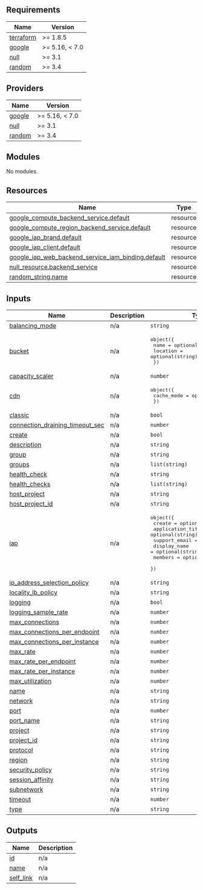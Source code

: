 <!-- BEGIN_TF_DOCS -->
## Requirements

| Name | Version |
|------|---------|
| <a name="requirement_terraform"></a> [terraform](#requirement\_terraform) | >= 1.8.5 |
| <a name="requirement_google"></a> [google](#requirement\_google) | >= 5.16, < 7.0 |
| <a name="requirement_null"></a> [null](#requirement\_null) | >= 3.1 |
| <a name="requirement_random"></a> [random](#requirement\_random) | >= 3.4 |

## Providers

| Name | Version |
|------|---------|
| <a name="provider_google"></a> [google](#provider\_google) | >= 5.16, < 7.0 |
| <a name="provider_null"></a> [null](#provider\_null) | >= 3.1 |
| <a name="provider_random"></a> [random](#provider\_random) | >= 3.4 |

## Modules

No modules.

## Resources

| Name | Type |
|------|------|
| [google_compute_backend_service.default](https://registry.terraform.io/providers/hashicorp/google/latest/docs/resources/compute_backend_service) | resource |
| [google_compute_region_backend_service.default](https://registry.terraform.io/providers/hashicorp/google/latest/docs/resources/compute_region_backend_service) | resource |
| [google_iap_brand.default](https://registry.terraform.io/providers/hashicorp/google/latest/docs/resources/iap_brand) | resource |
| [google_iap_client.default](https://registry.terraform.io/providers/hashicorp/google/latest/docs/resources/iap_client) | resource |
| [google_iap_web_backend_service_iam_binding.default](https://registry.terraform.io/providers/hashicorp/google/latest/docs/resources/iap_web_backend_service_iam_binding) | resource |
| [null_resource.backend_service](https://registry.terraform.io/providers/hashicorp/null/latest/docs/resources/resource) | resource |
| [random_string.name](https://registry.terraform.io/providers/hashicorp/random/latest/docs/resources/string) | resource |

## Inputs

| Name | Description | Type | Default | Required |
|------|-------------|------|---------|:--------:|
| <a name="input_balancing_mode"></a> [balancing\_mode](#input\_balancing\_mode) | n/a | `string` | `null` | no |
| <a name="input_bucket"></a> [bucket](#input\_bucket) | n/a | <pre>object({<br/>    name     = optional(string)<br/>    location = optional(string)<br/>  })</pre> | `null` | no |
| <a name="input_capacity_scaler"></a> [capacity\_scaler](#input\_capacity\_scaler) | n/a | `number` | `null` | no |
| <a name="input_cdn"></a> [cdn](#input\_cdn) | n/a | <pre>object({<br/>    cache_mode = optional(string)<br/>  })</pre> | `null` | no |
| <a name="input_classic"></a> [classic](#input\_classic) | n/a | `bool` | `false` | no |
| <a name="input_connection_draining_timeout_sec"></a> [connection\_draining\_timeout\_sec](#input\_connection\_draining\_timeout\_sec) | n/a | `number` | `300` | no |
| <a name="input_create"></a> [create](#input\_create) | n/a | `bool` | `true` | no |
| <a name="input_description"></a> [description](#input\_description) | n/a | `string` | `null` | no |
| <a name="input_group"></a> [group](#input\_group) | n/a | `string` | `null` | no |
| <a name="input_groups"></a> [groups](#input\_groups) | n/a | `list(string)` | `null` | no |
| <a name="input_health_check"></a> [health\_check](#input\_health\_check) | n/a | `string` | `null` | no |
| <a name="input_health_checks"></a> [health\_checks](#input\_health\_checks) | n/a | `list(string)` | `null` | no |
| <a name="input_host_project"></a> [host\_project](#input\_host\_project) | n/a | `string` | `null` | no |
| <a name="input_host_project_id"></a> [host\_project\_id](#input\_host\_project\_id) | n/a | `string` | `null` | no |
| <a name="input_iap"></a> [iap](#input\_iap) | n/a | <pre>object({<br/>    create            = optional(bool)<br/>    application_title = optional(string)<br/>    support_email     = optional(string)<br/>    display_name      = optional(string)<br/>    members           = optional(list(string))<br/>  })</pre> | `null` | no |
| <a name="input_ip_address_selection_policy"></a> [ip\_address\_selection\_policy](#input\_ip\_address\_selection\_policy) | n/a | `string` | `null` | no |
| <a name="input_locality_lb_policy"></a> [locality\_lb\_policy](#input\_locality\_lb\_policy) | n/a | `string` | `null` | no |
| <a name="input_logging"></a> [logging](#input\_logging) | n/a | `bool` | `false` | no |
| <a name="input_logging_sample_rate"></a> [logging\_sample\_rate](#input\_logging\_sample\_rate) | n/a | `number` | `1` | no |
| <a name="input_max_connections"></a> [max\_connections](#input\_max\_connections) | n/a | `number` | `0` | no |
| <a name="input_max_connections_per_endpoint"></a> [max\_connections\_per\_endpoint](#input\_max\_connections\_per\_endpoint) | n/a | `number` | `0` | no |
| <a name="input_max_connections_per_instance"></a> [max\_connections\_per\_instance](#input\_max\_connections\_per\_instance) | n/a | `number` | `0` | no |
| <a name="input_max_rate"></a> [max\_rate](#input\_max\_rate) | n/a | `number` | `0` | no |
| <a name="input_max_rate_per_endpoint"></a> [max\_rate\_per\_endpoint](#input\_max\_rate\_per\_endpoint) | n/a | `number` | `0` | no |
| <a name="input_max_rate_per_instance"></a> [max\_rate\_per\_instance](#input\_max\_rate\_per\_instance) | n/a | `number` | `0` | no |
| <a name="input_max_utilization"></a> [max\_utilization](#input\_max\_utilization) | n/a | `number` | `0` | no |
| <a name="input_name"></a> [name](#input\_name) | n/a | `string` | `null` | no |
| <a name="input_network"></a> [network](#input\_network) | n/a | `string` | `null` | no |
| <a name="input_port"></a> [port](#input\_port) | n/a | `number` | `null` | no |
| <a name="input_port_name"></a> [port\_name](#input\_port\_name) | n/a | `string` | `null` | no |
| <a name="input_project"></a> [project](#input\_project) | n/a | `string` | `null` | no |
| <a name="input_project_id"></a> [project\_id](#input\_project\_id) | n/a | `string` | `null` | no |
| <a name="input_protocol"></a> [protocol](#input\_protocol) | n/a | `string` | `null` | no |
| <a name="input_region"></a> [region](#input\_region) | n/a | `string` | `null` | no |
| <a name="input_security_policy"></a> [security\_policy](#input\_security\_policy) | n/a | `string` | `null` | no |
| <a name="input_session_affinity"></a> [session\_affinity](#input\_session\_affinity) | n/a | `string` | `"NONE"` | no |
| <a name="input_subnetwork"></a> [subnetwork](#input\_subnetwork) | n/a | `string` | `null` | no |
| <a name="input_timeout"></a> [timeout](#input\_timeout) | n/a | `number` | `30` | no |
| <a name="input_type"></a> [type](#input\_type) | n/a | `string` | `"INTERNAL"` | no |

## Outputs

| Name | Description |
|------|-------------|
| <a name="output_id"></a> [id](#output\_id) | n/a |
| <a name="output_name"></a> [name](#output\_name) | n/a |
| <a name="output_self_link"></a> [self\_link](#output\_self\_link) | n/a |
<!-- END_TF_DOCS -->